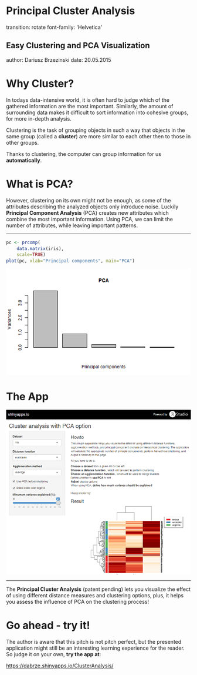 Principal Cluster Analysis
========================================================
transition: rotate
font-family: 'Helvetica'
## Easy Clustering and PCA Visualization

author: Dariusz Brzezinski
date: 20.05.2015

Why Cluster?
========================================================

In todays data-intensive world, it is often hard to judge which of the gathered information 
are the most important. Similarly, the amount of surrounding data makes it difficult to sort
information into cohesive groups, for more in-depth analysis.

Clustering is the task of grouping objects in such a way that objects in 
the same group (called a **cluster**) are more similar to each other then to those in other groups.

Thanks to clustering, the computer can group information for us **automatically**.

What is PCA?
========================================================
However, clustering on its own might not be enough, as some of the attributes describing
the analyzed objects only introduce noise. Luckily **Principal Component Analysis** (PCA) creates new attributes which combine the most important information. Using PCA, we can limit the number of attributes, while leaving important patterns.
***

```r
pc <- prcomp(
    data.matrix(iris),
    scale=TRUE)
plot(pc, xlab="Principal components", main="PCA")
```

![plot of chunk unnamed-chunk-1](Pitch-figure/unnamed-chunk-1-1.png) 

The App
========================================================
![App screenshot](AppScreenshot.png)
***
The **Principal Cluster Analysis** (patent pending) lets you visualize the effect of
using different distance measures and clustering options, plus, it helps you assess
the influence of PCA on the clustering process!

Go ahead - try it!
========================================================

The author is aware that this pitch is not pitch perfect, but the presented
application might still be an interesting learning experience for the reader.
So judge it on your own, **try the app at**:

https://dabrze.shinyapps.io/ClusterAnalysis/
